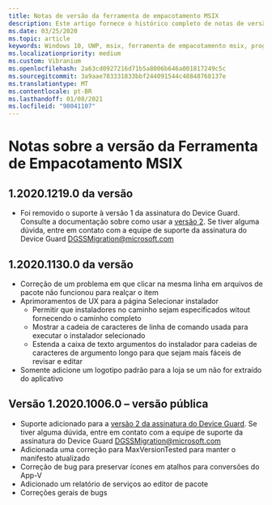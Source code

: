 ```yaml
---
title: Notas de versão da ferramenta de empacotamento MSIX
description: Este artigo fornece o histórico completo de notas de versão para diferentes versões da ferramenta de empacotamento MSIX.
ms.date: 03/25/2020
ms.topic: article
keywords: Windows 10, UWP, msix, ferramenta de empacotamento msix, programa Insider
ms.localizationpriority: medium
ms.custom: Vibranium
ms.openlocfilehash: 2a63cd0927216d71b5a8006b646a001817249c5c
ms.sourcegitcommit: 3a9aae783331833bbf244091544c48848768137e
ms.translationtype: MT
ms.contentlocale: pt-BR
ms.lasthandoff: 01/08/2021
ms.locfileid: "98041107"
---
```

# <a name="release-notes-for-the-msix-packaging-tool"></a>Notas sobre a versão da Ferramenta de Empacotamento MSIX

## <a name="version-1202012190"></a>1.2020.1219.0 da versão
- Foi removido o suporte à versão 1 da assinatura do Device Guard. Consulte a documentação sobre como usar a [versão 2](../../package/signing-package-device-guard-signing.md). Se tiver alguma dúvida, entre em contato com a equipe de suporte da assinatura do Device Guard DGSSMigration@microsoft.com

## <a name="version-1202011300"></a>1.2020.1130.0 da versão
- Correção de um problema em que clicar na mesma linha em arquivos de pacote não funcionou para realçar o item
- Aprimoramentos de UX para a página Selecionar instalador
  - Permitir que instaladores no caminho sejam especificados witout fornecendo o caminho completo
  - Mostrar a cadeia de caracteres de linha de comando usada para executar o instalador selecionado
  - Estenda a caixa de texto argumentos do instalador para cadeias de caracteres de argumento longo para que sejam mais fáceis de revisar e editar
- Somente adicione um logotipo padrão para a loja se um não for extraído do aplicativo

## <a name="version-1202010060---public-release"></a>Versão 1.2020.1006.0 – versão pública
- Suporte adicionado para a [versão 2 da assinatura do Device Guard](../../package/signing-package-device-guard-signing.md). Se tiver alguma dúvida, entre em contato com a equipe de suporte da assinatura do Device Guard DGSSMigration@microsoft.com
- Adicionada uma correção para MaxVersionTested para manter o manifesto atualizado
- Correção de bug para preservar ícones em atalhos para conversões do App-V
- Adicionado um relatório de serviços ao editor de pacote
- Correções gerais de bugs

